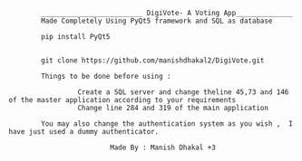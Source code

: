             _________________________ DigiVote- A Voting App______________
            Made Completely Using PyQt5 framework and SQL as database

            pip install PyQt5
            

            git clone https://github.com/manishdhakal2/DigiVote.git

            Things to be done before using :

                     Create a SQL server and change theline 45,73 and 146 of the master application according to your requirements
                     Change line 284 and 319 of the main application

            You may also change the authentication system as you wish ,  I have just used a dummy authenticator.

                             Made By : Manish Dhakal +3
                             

